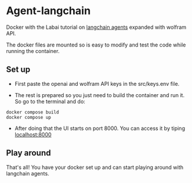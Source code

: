 # Agent-langchain
Docker with the Labai tutorial on [langchain agents](https://lablab.ai/t/agents-retrieval-chatbot) expanded with wolfram API. 

The docker files are mounted so is easy to modify and test the code while running the container.


## Set up
- First paste the openai and wolfram API keys in the src/keys.env file.

- The rest is prepared so you just need to build the container and run it. So go to the terminal and do:
```
docker compose build
docker compose up
```

- After doing that the UI starts on port 8000. You can access it by tiping [localhost:8000](http://localhost:8000)

## Play around
That's all! You have your docker set up and can start playing around with langchain agents. 
